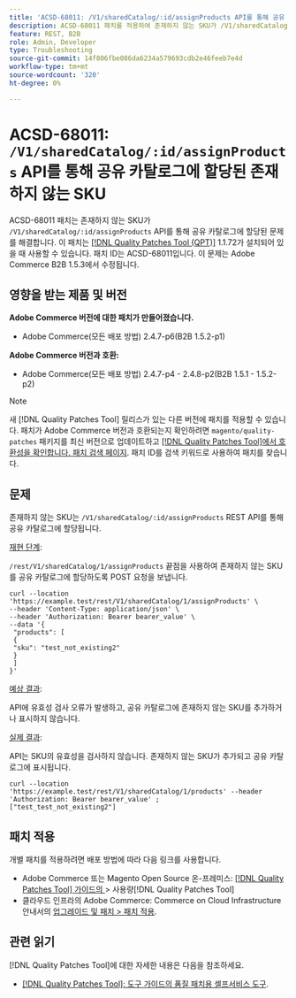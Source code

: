 ```yaml
---
title: 'ACSD-68011: /V1/sharedCatalog/:id/assignProducts API를 통해 공유 카탈로그에 할당된 존재하지 않는 SKU'
description: ACSD-68011 패치를 적용하여 존재하지 않는 SKU가 /V1/sharedCatalog/:id/assignProducts API를 통해 공유 카탈로그에 할당된 Adobe Commerce 문제를 해결합니다.
feature: REST, B2B
role: Admin, Developer
type: Troubleshooting
source-git-commit: 14f806fbe086da6234a579693cdb2e46feeb7e4d
workflow-type: tm+mt
source-wordcount: '320'
ht-degree: 0%

---
```


# ACSD-68011: `/V1/sharedCatalog/:id/assignProducts` API를 통해 공유 카탈로그에 할당된 존재하지 않는 SKU

ACSD-68011 패치는 존재하지 않는 SKU가 `/V1/sharedCatalog/:id/assignProducts` API를 통해 공유 카탈로그에 할당된 문제를 해결합니다. 이 패치는 [[!DNL Quality Patches Tool (QPT)]](/help/tools/quality-patches-tool/quality-patches-tool-to-self-serve-quality-patches.md) 1.1.72가 설치되어 있을 때 사용할 수 있습니다. 패치 ID는 ACSD-68011입니다. 이 문제는 Adobe Commerce B2B 1.5.3에서 수정됩니다.

## 영향을 받는 제품 및 버전

**Adobe Commerce 버전에 대한 패치가 만들어졌습니다.**

* Adobe Commerce(모든 배포 방법) 2.4.7-p6(B2B 1.5.2-p1)

**Adobe Commerce 버전과 호환:**

* Adobe Commerce(모든 배포 방법) 2.4.7-p4 - 2.4.8-p2(B2B 1.5.1 - 1.5.2-p2)

>[!NOTE]
>
>새 [!DNL Quality Patches Tool] 릴리스가 있는 다른 버전에 패치를 적용할 수 있습니다. 패치가 Adobe Commerce 버전과 호환되는지 확인하려면 `magento/quality-patches` 패키지를 최신 버전으로 업데이트하고 [[!DNL Quality Patches Tool]에서 호환성을 확인합니다. 패치 검색 페이지](https://experienceleague.adobe.com/tools/commerce-quality-patches/index.html?lang=ko). 패치 ID를 검색 키워드로 사용하여 패치를 찾습니다.

## 문제

존재하지 않는 SKU는 `/V1/sharedCatalog/:id/assignProducts` REST API를 통해 공유 카탈로그에 할당됩니다.

<u>재현 단계</u>:

`/rest/V1/sharedCatalog/1/assignProducts` 끝점을 사용하여 존재하지 않는 SKU를 공유 카탈로그에 할당하도록 POST 요청을 보냅니다.

```
curl --location 'https://example.test/rest/V1/sharedCatalog/1/assignProducts' \
--header 'Content-Type: application/json' \
--header 'Authorization: Bearer bearer_value' \
--data '{
 "products": [
 { 
 "sku": "test_not_existing2"
 }
 ]
}'
```

<u>예상 결과</u>:

API에 유효성 검사 오류가 발생하고, 공유 카탈로그에 존재하지 않는 SKU를 추가하거나 표시하지 않습니다.

<u>실제 결과</u>:

API는 SKU의 유효성을 검사하지 않습니다. 존재하지 않는 SKU가 추가되고 공유 카탈로그에 표시됩니다.

```
curl --location 'https://example.test/rest/V1/sharedCatalog/1/products' --header 'Authorization: Bearer bearer_value' ;
["test_test_not_existing2"]
```


## 패치 적용

개별 패치를 적용하려면 배포 방법에 따라 다음 링크를 사용합니다.

* Adobe Commerce 또는 Magento Open Source 온-프레미스: [[!DNL Quality Patches Tool]  가이드의 &#x200B;](/help/tools/quality-patches-tool/usage.md)> 사용량[!DNL Quality Patches Tool]
* 클라우드 인프라의 Adobe Commerce: Commerce on Cloud Infrastructure 안내서의 [업그레이드 및 패치 > 패치 적용](https://experienceleague.adobe.com/docs/commerce-cloud-service/user-guide/develop/upgrade/apply-patches.html?lang=ko).

## 관련 읽기

[!DNL Quality Patches Tool]에 대한 자세한 내용은 다음을 참조하세요.

* [[!DNL Quality Patches Tool]: 도구 가이드의 품질 패치용 셀프서비스 도구](/help/tools/quality-patches-tool/quality-patches-tool-to-self-serve-quality-patches.md).
